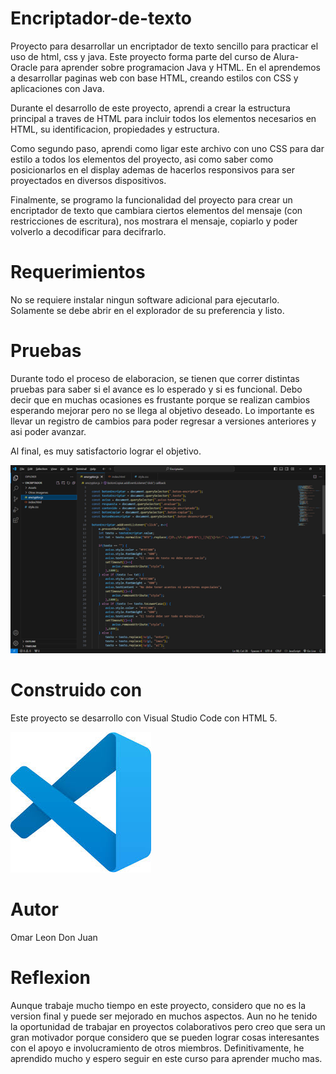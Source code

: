 # Encriptador-de-texto
Proyecto para desarrollar un encriptador de texto sencillo para practicar el uso de html, css y java.
Este proyecto forma parte del curso de Alura-Oracle para aprender sobre programacion Java y HTML. En el aprendemos a desarrollar paginas web con base HTML, creando estilos con CSS y aplicaciones con Java.

Durante el desarrollo de este proyecto, aprendi a crear la estructura principal a traves de HTML para incluir todos los elementos necesarios en HTML, su identificacion, propiedades y estructura.

Como segundo paso, aprendi como ligar este archivo con uno CSS para dar estilo a todos los elementos del proyecto, asi como saber como posicionarlos en el display ademas de hacerlos responsivos para ser proyectados en diversos dispositivos.

Finalmente, se programo la funcionalidad del proyecto para crear un encriptador de texto que cambiara ciertos elementos del mensaje (con restricciones de escritura), nos mostrara el mensaje, copiarlo y poder volverlo a decodificar para decifrarlo. 

# Requerimientos

No se requiere instalar ningun software adicional para ejecutarlo. Solamente se debe abrir en el explorador de su preferencia y listo.

# Pruebas

Durante todo el proceso de elaboracion, se tienen que correr distintas pruebas para saber si el avance es lo esperado y si es funcional. Debo decir que en muchas ocasiones es frustante porque se realizan cambios esperando mejorar pero no se llega al objetivo deseado. Lo importante es llevar un registro de cambios para poder regresar a versiones anteriores y asi poder avanzar.

Al final, es muy satisfactorio lograr el objetivo. 

![](Proof1.png)

# Construido con

Este proyecto se desarrollo con Visual Studio Code con HTML 5.

![](VS.jfif)

# Autor

Omar Leon Don Juan

# Reflexion

Aunque trabaje mucho tiempo en este proyecto, considero que no es la version final y puede ser mejorado en muchos aspectos. Aun no he tenido la oportunidad de trabajar en proyectos colaborativos pero creo que sera un gran motivador porque considero que se pueden lograr cosas interesantes con el apoyo e involucramiento de otros miembros. Definitivamente, he aprendido mucho y espero seguir en este curso para aprender mucho mas.
